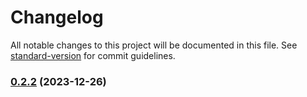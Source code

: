 # Changelog

All notable changes to this project will be documented in this file. See [standard-version](https://github.com/conventional-changelog/standard-version) for commit guidelines.

### [0.2.2](https://github.com/gann4games/com.gann4games.modsupport/compare/v0.2.1...v0.2.2) (2023-12-26)
